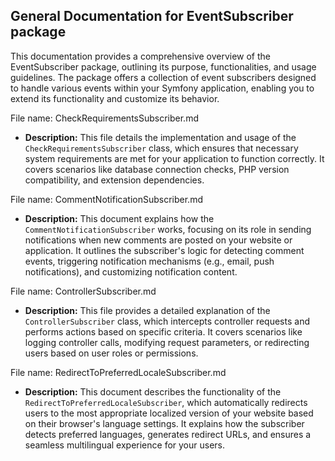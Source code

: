 ## General Documentation for EventSubscriber package

This documentation provides a comprehensive overview of the EventSubscriber package, outlining its purpose, functionalities, and usage guidelines. The package offers a collection of event subscribers designed to handle various events within your Symfony application, enabling you to extend its functionality and customize its behavior. 


File name: CheckRequirementsSubscriber.md
  - **Description:** This file details the implementation and usage of the `CheckRequirementsSubscriber` class, which ensures that necessary system requirements are met for your application to function correctly. It covers scenarios like database connection checks, PHP version compatibility, and extension dependencies.

File name: CommentNotificationSubscriber.md
  - **Description:** This document explains how the `CommentNotificationSubscriber` works, focusing on its role in sending notifications when new comments are posted on your website or application. It outlines the subscriber's logic for detecting comment events, triggering notification mechanisms (e.g., email, push notifications), and customizing notification content.

File name: ControllerSubscriber.md
  - **Description:** This file provides a detailed explanation of the `ControllerSubscriber` class, which intercepts controller requests and performs actions based on specific criteria. It covers scenarios like logging controller calls, modifying request parameters, or redirecting users based on user roles or permissions.

File name: RedirectToPreferredLocaleSubscriber.md
  - **Description:** This document describes the functionality of the `RedirectToPreferredLocaleSubscriber`, which automatically redirects users to the most appropriate localized version of your website based on their browser's language settings. It explains how the subscriber detects preferred languages, generates redirect URLs, and ensures a seamless multilingual experience for your users.



